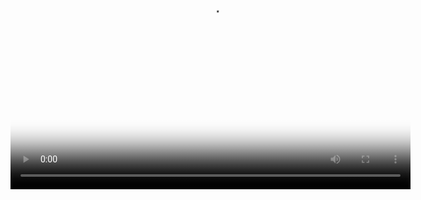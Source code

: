 <head>
  <link href="https://vjs.zencdn.net/7.8.3/video-js.css" rel="stylesheet" />

  <!-- If you'd like to support IE8 (for Video.js versions prior to v7) -->
  <script src="https://vjs.zencdn.net/ie8/1.1.2/videojs-ie8.min.js"></script>
</head>

<body>
  <video
    id="my-video"
    class="video-js"
    controls
    preload="auto"
    width="640"
    height="480"
    poster="MY_VIDEO_POSTER.jpg"
    data-setup="{}"
  >
    <source src="MY_VIDEO.mp4" type="video/mp4" />
    <source src="MY_VIDEO.webm" type="video/webm" />
    <p class="vjs-no-js">
      To view this video please enable JavaScript, and consider upgrading to a
      web browser that
      <a href="https://videojs.com/html5-video-support/" target="_blank"
        >supports HTML5 video</a
      >
    </p>
  </video>

  <script src="https://vjs.zencdn.net/7.8.3/video.js"></script>
</body>